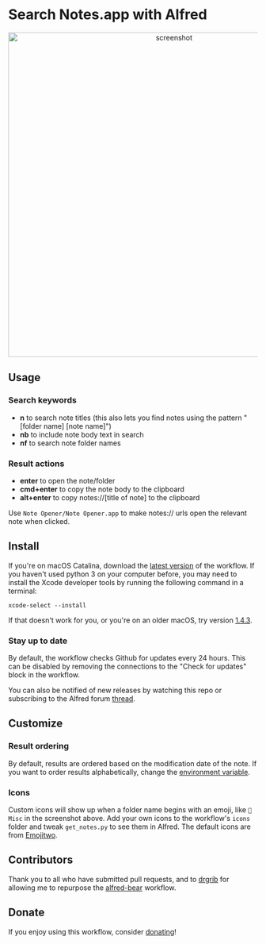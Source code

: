 # Search Notes.app with Alfred

<p align="center">
  <img src="https://user-images.githubusercontent.com/2719004/71554521-5c635800-2a31-11ea-97db-1b7c41aaf408.png" width="654" title="screenshot">
</p>

## Usage

### Search keywords

*   **n** to search note titles (this also lets you find notes using the pattern "[folder name] [note name]")
*   **nb** to include note body text in search
*   **nf** to search note folder names

### Result actions

*   **enter** to open the note/folder
*   **cmd+enter** to copy the note body to the clipboard
*   **alt+enter** to copy notes://[title of note] to the clipboard

Use `Note Opener/Note Opener.app` to make notes:// urls open the relevant note when clicked.

## Install

If you're on macOS Catalina, download the [latest version](https://github.com/sballin/alfred-search-notes-app/releases/latest/download/Search.Notes.alfredworkflow) of the workflow. If you haven't used python 3 on your computer before, you may need to install the Xcode developer tools by running the following command in a terminal:

    xcode-select --install

If that doesn't work for you, or you're on an older macOS, try version [1.4.3](https://github.com/sballin/alfred-search-notes-app/releases/tag/1.4.3).

### Stay up to date

By default, the workflow checks Github for updates every 24 hours. This can be disabled by removing the connections to the "Check for updates" block in the workflow.

You can also be notified of new releases by watching this repo or subscribing to the Alfred forum [thread](https://www.alfredforum.com/topic/11716-search-appleicloud-notes/).

## Customize

### Result ordering

By default, results are ordered based on the modification date of the note. If you want to order results alphabetically, change the [environment variable](https://www.alfredapp.com/help/workflows/advanced/variables/#environment).

### Icons

Custom icons will show up when a folder name begins with an emoji, like `📗 Misc` in the screenshot above. Add your own icons to the workflow's `icons` folder and tweak `get_notes.py` to see them in Alfred. The default icons are from [Emojitwo](https://emojitwo.github.io/).

## Contributors

Thank you to all who have submitted pull requests, and to [drgrib](https://github.com/drgrib) for allowing me to repurpose the [alfred-bear](https://github.com/drgrib/alfred-bear) workflow.

## Donate

If you enjoy using this workflow, consider [donating](http://paypal.me/sbballin)!
